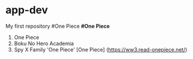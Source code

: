 # app-dev
My first repository
#One Piece
**#One Piece**
1. One Piece
2. Boku No Hero Academia
3. Spy X Family
'One Piece'
[One Piece] (https://ww3.read-onepiece.net/)
